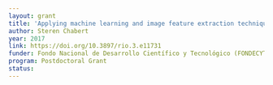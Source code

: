 ```yaml
---
layout: grant
title: 'Applying machine learning and image feature extraction techniques to the problem of cerebral aneurysm rupture'
author: Steren Chabert
year: 2017
link: https://doi.org/10.3897/rio.3.e11731
funder: Fondo Nacional de Desarrollo Científico y Tecnológico (FONDECYT)
program: Postdoctoral Grant
status:
---
```

